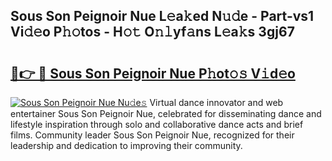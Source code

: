 ## Sous Son Peignoir Nue L𝚎a𝚔ed N𝚞𝚍e - Part-vs1 Vi𝚍𝚎o P𝚑𝚘tos - H𝚘𝚝 O𝚗𝚕yf𝚊ns L𝚎a𝚔s 3gj67

# <h2><a href="http://kf17n8.oniu.top/?m=Sous+Son+Peignoir+Nue">🔗👉 🔴 Sous Son Peignoir Nue P𝚑ot𝚘𝚜 V𝚒d𝚎o</a></h2>

[![Sous Son Peignoir Nue Nu𝚍e𝚜](https://i.imgur.com/0qMVB7G.gif)](http://kf17n8.oniu.top/?m=Sous+Son+Peignoir+Nue)
Virtual dance innovator and web entertainer Sous Son Peignoir Nue, celebrated for disseminating dance and lifestyle inspiration through solo and collaborative dance acts and brief films. Community leader Sous Son Peignoir Nue, recognized for their leadership and dedication to improving their community.  
